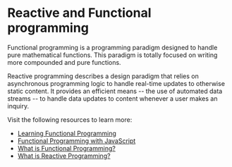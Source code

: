# Reactive and Functional programming

Functional programming is a programming paradigm designed to handle pure mathematical functions. This paradigm is totally focused on writing more compounded and pure functions.

Reactive programming describes a design paradigm that relies on asynchronous programming logic to handle real-time updates to otherwise static content. It provides an efficient means -- the use of automated data streams -- to handle data updates to content whenever a user makes an inquiry.

Visit the following resources to learn more:

- [Learning Functional Programming](youtube.com/watch?v=e-5obm1G_FY)
- [Functional Programming with JavaScript](https://www.telerik.com/blogs/functional-programming-javascript)
- [What is Functional Programming?](https://www.freecodecamp.org/news/functional-programming-in-javascript/)
- [What is Reactive Programming?](https://www.techtarget.com/searchapparchitecture/definition/reactive-programming)
